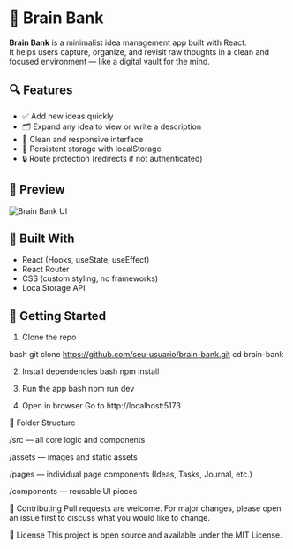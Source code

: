 # 🧠 Brain Bank

**Brain Bank** is a minimalist idea management app built with React.  
It helps users capture, organize, and revisit raw thoughts in a clean and focused environment — like a digital vault for the mind.

## 🔍 Features

- ✅ Add new ideas quickly
- 🗂️ Expand any idea to view or write a description
- 🧹 Clean and responsive interface
- 💾 Persistent storage with localStorage
- 🔒 Route protection (redirects if not authenticated)

## 📸 Preview

![Brain Bank UI](./screenshot.png) <!-- (Substitua pelo nome real da imagem no seu repo) -->

## 🧱 Built With

- React (Hooks, useState, useEffect)
- React Router
- CSS (custom styling, no frameworks)
- LocalStorage API

## 🚀 Getting Started

1. Clone the repo  
   
bash
   git clone https://github.com/seu-usuario/brain-bank.git
   cd brain-bank

2. Install dependencies
bash
npm install

3. Run the app
bash
npm run dev


4. Open in browser
Go to http://localhost:5173


📁 Folder Structure

/src — all core logic and components

/assets — images and static assets

/pages — individual page components (Ideas, Tasks, Journal, etc.)

/components — reusable UI pieces


🤝 Contributing
Pull requests are welcome. For major changes, please open an issue first to discuss what you would like to change.

📄 License
This project is open source and available under the MIT License.
